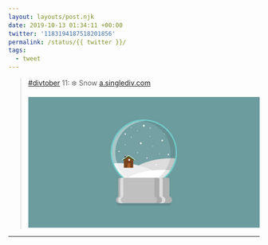 ```yaml
---
layout: layouts/post.njk
date: 2019-10-13 01:34:11 +00:00
twitter: '1183194187518201856'
permalink: /status/{{ twitter }}/
tags: 
  - tweet
---
```


> [#divtober](https://twitter.com/hashtag/divtober) 11: ❄️ Snow [a.singlediv.com](https://a.singlediv.com) 
> 
> ![Illustration of a snow globe with a tiny cabin inside.](/img/1183194187518201856-EGuM11AU4AAvrYv.jpg)

---
